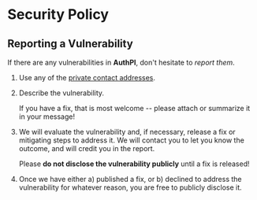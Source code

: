 # Security Policy

## Reporting a Vulnerability

If there are any vulnerabilities in **AuthPI**, don't hesitate to _report them_.

1. Use any of the [private contact addresses](https://github.com/XYCode-Kerman/AuthPI#support).
2. Describe the vulnerability.

   If you have a fix, that is most welcome -- please attach or summarize it in your message!

3. We will evaluate the vulnerability and, if necessary, release a fix or mitigating steps to address it. We will contact you to let you know the outcome, and will credit you in the report.

   Please **do not disclose the vulnerability publicly** until a fix is released!

4. Once we have either a) published a fix, or b) declined to address the vulnerability for whatever reason, you are free to publicly disclose it.
